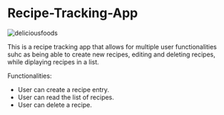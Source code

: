 # Recipe-Tracking-App
![deliciousfoods](https://user-images.githubusercontent.com/113805395/207289098-fc08f78b-7327-4e89-a2d6-cac1a4a8215b.png)

This is a recipe tracking app that allows for multiple user functionalities suhc as being able to create new recipes, editing and deleting recipes, while diplaying recipes in a list.

Functionalities:
- User can create a recipe entry.
- User can read the list of recipes.
- User can delete a recipe.
